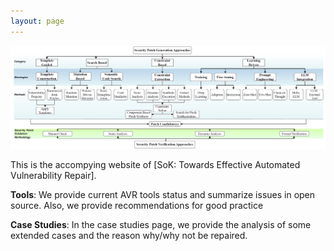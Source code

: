 ```yaml
---
layout: page
---
```


![Taxonomy of of certifiably robust approaches against \\(\ell_p\\) adversary. Full details available in SoK](/assets/AVR-taxonomy-new.png)

This is the accompying website of [SoK: Towards Effective Automated Vulnerability Repair].


<!-- This website provides [**full benchmark results**](/benchmark) and  blablabla. -->

<!-- **Benchmark**: In the benchmark page, we provide **current status for vulnerability Patching dataset** along with details for each vulnerability & fixes dataset, and why (not) could be applied to AVR.  -->

**Tools**: We provide current AVR tools status and summarize issues in open source. Also, we provide recommendations for good practice

**Case Studies**: In the case studies page, we provide the analysis of some extended cases and the reason why/why not be repaired.



<!-- **Additional Conclusions**:  -->









